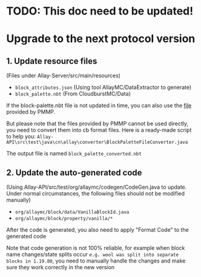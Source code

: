 # TODO: This doc need to be updated!
# Upgrade to the next protocol version

## 1. Update resource files

(Files under Allay-Server/src/main/resources)

- ```block_attributes.json``` (Using tool AllayMC/DataExtractor to generate)
- ```block_palette.nbt``` (From CloudburstMC/Data)

If the block-palette.nbt file is not updated in time, you can also use
the [file](https:github.compmmpBedrockDatablobmastercanonical_block_states.nbt) provided by PMMP.

But please note that the files provided by PMMP cannot be used directly, you need to convert them into cb format files.
Here is a ready-made script to help you: ```Allay-API\src\test\java\cn\allay\converter\BlockPaletteFileConverter.java```

The output file is named ```block_palette_converted.nbt```

## 2. Update the auto-generated code

(Using Allay-API/src/test/org/allaymc/codegen/CodeGen.java to update. Under normal circumstances, the following files
should not be modified manually)

- ```org/allaymc/block/data/VanillaBlockId.java```
- ```org/allaymc/block/property/vanilla/*```

After the code is generated, you also need to apply "Format Code" to the generated code

Note that code generation is not 100% reliable,
for example when block name changes/state splits occur `````e.g. wool was split into separate blocks in 1.19.80`````,
you need to manually handle the changes and make sure they work correctly in the new version